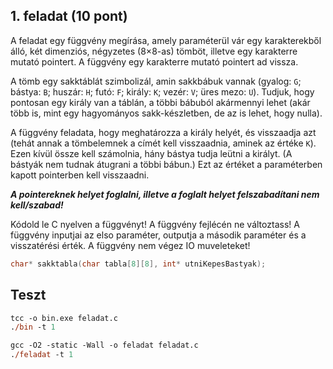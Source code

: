 ## 1. feladat (10 pont)

A feladat egy függvény megírása, amely paraméterül vár egy karakterekből álló, két dimenziós, négyzetes (8×8-as) tömböt, illetve egy karakterre mutató pointert. A függvény egy karakterre mutató pointert ad vissza.

A tömb egy sakktáblát szimbolizál, amin sakkbábuk vannak (gyalog: `G`; bástya: `B`; huszár: `H`; futó: `F`; király: `K`; vezér: `V`; üres mezo: `U`). Tudjuk, hogy pontosan egy király van a táblán, a többi bábuból akármennyi lehet (akár több is, mint egy hagyományos sakk-készletben, de az is lehet, hogy nulla).

A függvény feladata, hogy meghatározza a király helyét, és visszaadja azt (tehát annak a tömbelemnek a címét kell visszaadnia, aminek az értéke `K`). Ezen kívül össze kell számolnia, hány bástya tudja leütni a királyt. (A bástyák nem tudnak átugrani a többi bábun.) Ezt az értéket a paraméterben kapott pointerben kell visszaadni.

***A pointereknek helyet foglalni, illetve a foglalt helyet felszabadítani nem kell/szabad!***

Kódold le C nyelven a függvényt! A függvény fejlécén ne változtass! A függvény inputjai az elso paraméter, outputja a második paraméter és a visszatérési érték. A függvény nem végez IO muveleteket!

```c
char* sakktabla(char tabla[8][8], int* utniKepesBastyak);
```

## Teszt
```ps
tcc -o bin.exe feladat.c
./bin -t 1
```
```ps
gcc -O2 -static -Wall -o feladat feladat.c
./feladat -t 1
```
